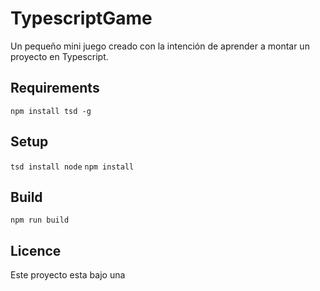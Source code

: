 # TypescriptGame
Un pequeño mini juego creado con la intención de aprender a montar un proyecto en Typescript.

## Requirements
``npm install tsd -g``

## Setup
``tsd install node``
``npm install``

## Build
``npm run build``

## Licence
Este proyecto esta bajo una 

